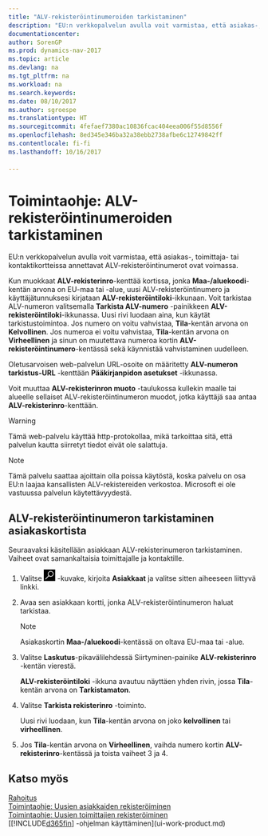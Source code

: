 ```yaml
---
title: "ALV-rekisteröintinumeroiden tarkistaminen"
description: "EU:n verkkopalvelun avulla voit varmistaa, että asiakas-, toimittaja- tai kontaktikortteissa annettavat ALV-rekisteröintinumerot ovat voimassa."
documentationcenter: 
author: SorenGP
ms.prod: dynamics-nav-2017
ms.topic: article
ms.devlang: na
ms.tgt_pltfrm: na
ms.workload: na
ms.search.keywords: 
ms.date: 08/10/2017
ms.author: sgroespe
ms.translationtype: HT
ms.sourcegitcommit: 4fefaef7380ac10836fcac404eea006f55d8556f
ms.openlocfilehash: 8ed345e346ba32a38ebb2738afbe6c12749842ff
ms.contentlocale: fi-fi
ms.lasthandoff: 10/16/2017

---
```

# <a name="how-to-verify-vat-registration-numbers"></a>Toimintaohje: ALV-rekisteröintinumeroiden tarkistaminen
EU:n verkkopalvelun avulla voit varmistaa, että asiakas-, toimittaja- tai kontaktikortteissa annettavat ALV-rekisteröintinumerot ovat voimassa.  

 Kun muokkaat **ALV-rekisterinro**-kenttää kortissa, jonka **Maa-/aluekoodi**-kentän arvona on EU-maa tai -alue, uusi ALV-rekisteröintinumero ja käyttäjätunnuksesi kirjataan **ALV-rekisteröintiloki**-ikkunaan. Voit tarkistaa ALV-numeron valitsemalla **Tarkista ALV-numero** -painikkeen **ALV-rekisteröintiloki**-ikkunassa. Uusi rivi luodaan aina, kun käytät tarkistustoimintoa. Jos numero on voitu vahvistaa, **Tila**-kentän arvona on **Kelvollinen**. Jos numeroa ei voitu vahvistaa, **Tila**-kentän arvona on **Virheellinen** ja sinun on muutettava numeroa kortin **ALV-rekisteröintinumero**-kentässä sekä käynnistää vahvistaminen uudelleen.  

 Oletusarvoisen web-palvelun URL-osoite on määritetty **ALV-numeron tarkistus-URL** -kenttään **Pääkirjanpidon asetukset** -ikkunassa.  

 Voit muuttaa **ALV-rekisterinron muoto** -taulukossa kullekin maalle tai alueelle sellaiset ALV-rekisteröintinumeron muodot, jotka käyttäjä saa antaa **ALV-rekisterinro**-kenttään.  

> [!WARNING]  
>  Tämä web-palvelu käyttää http-protokollaa, mikä tarkoittaa sitä, että palvelun kautta siirretyt tiedot eivät ole salattuja.  

> [!NOTE]  
>  Tämä palvelu saattaa ajoittain olla poissa käytöstä, koska palvelu on osa EU:n laajaa kansallisten ALV-rekistereiden verkostoa. Microsoft ei ole vastuussa palvelun käytettävyydestä.  

## <a name="to-verify-a-vat-registration-number-from-a-customer-card"></a>ALV-rekisteröintinumeron tarkistaminen asiakaskortista  
Seuraavaksi käsitellään asiakkaan ALV-rekisterinumeron tarkistaminen. Vaiheet ovat samankaltaisia toimittajalle ja kontaktille.   
1.  Valitse ![Etsi sivu tai raportti](media/ui-search/search_small.png "Etsi sivu tai raportti -kuvake") -kuvake, kirjoita **Asiakkaat** ja valitse sitten aiheeseen liittyvä linkki.  

2.  Avaa sen asiakkaan kortti, jonka ALV-rekisteröintinumeron haluat tarkistaa.  

    > [!NOTE]  
    >  Asiakaskortin **Maa-/aluekoodi**-kentässä on oltava EU-maa tai -alue.  
3.  Valitse **Laskutus**-pikavälilehdessä Siirtyminen-painike **ALV-rekisterinro** -kentän vierestä.  

    **ALV-rekisteröintiloki** -ikkuna avautuu näyttäen yhden rivin, jossa **Tila**-kentän arvona on **Tarkistamaton**.  
4.  Valitse **Tarkista rekisterinro** -toiminto.  

     Uusi rivi luodaan, kun **Tila**-kentän arvona on joko **kelvollinen** tai **virheellinen**.  
5.  Jos **Tila**-kentän arvona on **Virheellinen**, vaihda numero kortin **ALV-rekisterinro**-kentässä ja toista vaiheet 3 ja 4.  

## <a name="see-also"></a>Katso myös  
[Rahoitus](finance.md)  
[Toimintaohje: Uusien asiakkaiden rekisteröiminen](sales-how-register-new-customers.md)  
[Toimintaohje: Uusien toimittajien rekisteröiminen](purchasing-how-register-new-vendors.md)  
[[!INCLUDE[d365fin](includes/d365fin_md.md)] -ohjelman käyttäminen](ui-work-product.md)

